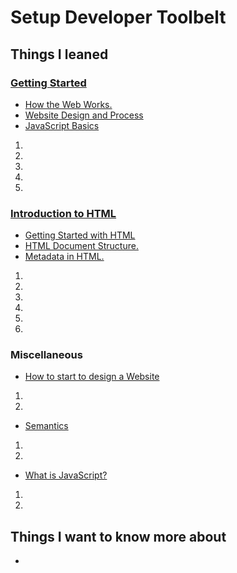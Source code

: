 # Setup Developer Toolbelt

## Things I leaned
### [Getting Started](https://developer.mozilla.org/en-US/docs/Learn/Getting_started_with_the_web/)
- [How the Web Works.](https://developer.mozilla.org/en-US/docs/Learn/Getting_started_with_the_web/How_the_Web_works)
- [ Website Design and Process](https://developer.mozilla.org/en-US/docs/Learn/Getting_started_with_the_web/What_will_your_website_look_like)
- [JavaScript Basics](https://developer.mozilla.org/en-US/docs/Learn/Getting_started_with_the_web/JavaScript_basics)

1. 
2. 
3. 
4. 
5. 


### [Introduction to HTML](https://developer.mozilla.org/en-US/docs/Learn/HTML/Introduction_to_HTML/)
- [ Getting Started with HTML](https://developer.mozilla.org/en-US/docs/Learn/HTML/Introduction_to_HTML/Getting_started)
- [HTML Document Structure.](https://developer.mozilla.org/en-US/docs/Learn/HTML/Introduction_to_HTML/Document_and_website_structure)
- [Metadata in HTML.](https://developer.mozilla.org/en-US/docs/Learn/HTML/Introduction_to_HTML/The_head_metadata_in_HTML)

1. 
2. 
3. 
4. 
5. 
6. 


### Miscellaneous
- [How to start to design a Website](https://developer.mozilla.org/en-US/docs/Learn/Common_questions/Thinking_before_coding)

1. 
2. 


- [Semantics](https://developer.mozilla.org/en-US/docs/Glossary/Semantics)

1. 
2. 


- [What is JavaScript?](https://developer.mozilla.org/en-US/docs/Learn/JavaScript/First_steps/What_is_JavaScript)

1. 
2. 
 

## Things I want to know more about
- 